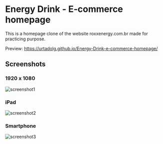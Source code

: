 # Energy Drink - E-commerce homepage

This is a homepage clone of the website roxxenergy.com.br made for practicing purpose.

Preview: https://urtadolg.github.io/Energy-Drink-e-commerce-homepage/

## Screenshots
### 1920 x 1080
![screenshot1](https://user-images.githubusercontent.com/89041463/138177546-8203dad5-3510-4da9-a7e8-afb3d92846d6.png)

### iPad
![screenshot2](https://user-images.githubusercontent.com/89041463/138177555-d9093173-523a-4fe9-8d39-374ac658d050.png)

### Smartphone
![screenshot3](https://user-images.githubusercontent.com/89041463/138177543-71e6ea81-b89c-47a6-82c6-a900d1c27b10.png)
